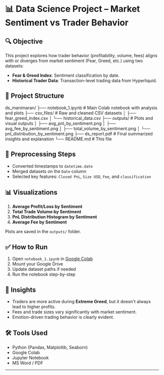 # 📊 Data Science Project – Market Sentiment vs Trader Behavior

## 🔍 Objective
This project explores how trader behavior (profitability, volume, fees) aligns with or diverges from market sentiment (Fear, Greed, etc.) using two datasets:

- **Fear & Greed Index**: Sentiment classification by date.
- **Historical Trader Data**: Transaction-level trading data from Hyperliquid.

## 📁 Project Structure
ds_manimaran/
├── notebook_1.ipynb # Main Colab notebook with analysis and plots
├── csv_files/ # Raw and cleaned CSV datasets
│ ├── fear_greed_index.csv
│ └── historical_data.csv
├── outputs/ # Plots and visual outputs
│ ├── avg_pnl_by_sentiment.png
│ ├── avg_fee_by_sentiment.png
│ ├── total_volume_by_sentiment.png
│ └── pnl_distribution_by_sentiment.png
├── ds_report.pdf # Final summarized insights and explanation
└── README.md # This file


## 🧹 Preprocessing Steps
- Converted timestamps to `datetime.date`
- Merged datasets on the `Date` column
- Selected key features: `Closed PnL`, `Size USD`, `Fee`, and `classification`

## 📊 Visualizations
1. **Average Profit/Loss by Sentiment**
2. **Total Trade Volume by Sentiment**
3. **PnL Distribution Histogram by Sentiment**
4. **Average Fee by Sentiment**

Plots are saved in the `outputs/` folder.

## ✅ How to Run
1. Open `notebook_1.ipynb` in [Google Colab](https://colab.research.google.com/)
2. Mount your Google Drive
3. Update dataset paths if needed
4. Run the notebook step-by-step

## 📌 Insights
- Traders are more active during **Extreme Greed**, but it doesn't always lead to higher profits.
- Fees and trade sizes vary significantly with market sentiment.
- Emotion-driven trading behavior is clearly evident.

## 🛠 Tools Used
- Python (Pandas, Matplotlib, Seaborn)
- Google Colab
- Jupyter Notebook
- MS Word / PDF

---

